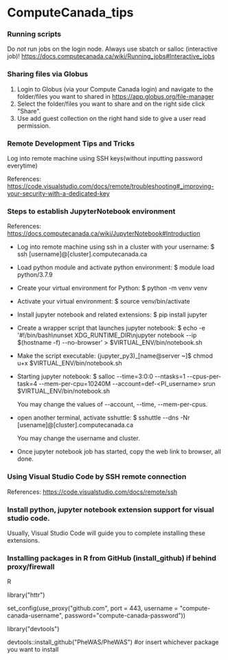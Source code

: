 # ComputeCanada_tips

### Running scripts
Do *not* run jobs on the login node. Always use sbatch or salloc (interactive job)! https://docs.computecanada.ca/wiki/Running_jobs#Interactive_jobs

### Sharing files via Globus
1) Login to Globus (via your Compute Canada login) and navigate to the folder/files you want to shared in https://app.globus.org/file-manager
2) Select the folder/files you want to share and on the right side click "Share". 
3) Use add guest collection on the right hand side to give a user read permission.


### Remote Development Tips and Tricks
Log into remote machine using SSH keys(without inputting password everytime)

References: https://code.visualstudio.com/docs/remote/troubleshooting#_improving-your-security-with-a-dedicated-key


### Steps to establish JupyterNotebook environment
References: https://docs.computecanada.ca/wiki/JupyterNotebook#Introduction

- Log into remote machine using ssh in a cluster with your username: $ ssh [username]@[cluster].computecanada.ca

- Load python module and activate python environment: $ module load python/3.7.9

- Create your virtual environment for Python: $ python -m venv venv

- Activate your virtual environment: $ source venv/bin/activate

- Install jupyter notebook and related extensions: $ pip install jupyter

- Create a wrapper script that launches jupyter notebook: $ echo -e '#!/bin/bash\nunset XDG_RUNTIME_DIR\njupyter notebook --ip $(hostname -f) --no-browser' > $VIRTUAL_ENV/bin/notebook.sh

- Make the script executable: (jupyter_py3)_[name@server ~]$ chmod u+x $VIRTUAL_ENV/bin/notebook.sh

- Starting jupyter notebook: $ salloc --time=3:0:0 --ntasks=1 --cpus-per-task=4 --mem-per-cpu=10240M --account=def-<PI_username> srun $VIRTUAL_ENV/bin/notebook.sh

  You may change the values of --account, --time, --mem-per-cpus.

- open another terminal, activate sshuttle: $ sshuttle --dns -Nr [usename]@[cluster].computecanada.ca
  
  You may change the username and cluster.

- Once jupyter notebook job has started, copy the web link to browser, all done.

### Using Visual Studio Code by SSH remote connection
References: https://code.visualstudio.com/docs/remote/ssh


### Install python, jupyter notebook extension support for visual studio code.
Usually, Visual Studio Code will guide you to complete installing these extensions.

### Installing packages in R from GitHub (install_github) if behind proxy/firewall
R 
<p>library("httr")<p/>
<p>set_config(use_proxy("github.com", port = 443, username = "compute-canada-username", password="compute-canada-password"))<p/>
<p>library("devtools")<p/>
<p>devtools::install_github("PheWAS/PheWAS") #or insert whichever package you want to install<p/>
